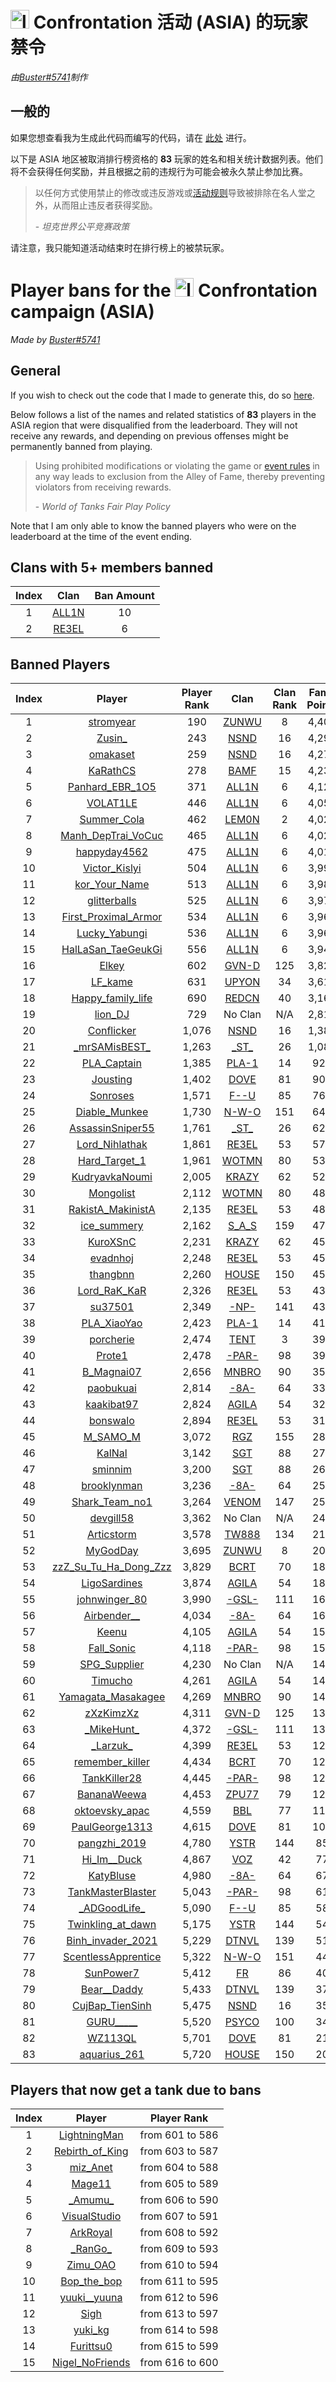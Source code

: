 # <img src="https://eu.wargaming.net/globalmap/images/app/features/events/images/confrontation/promo_logo.png" alt="logo" width="30"/> Confrontation 活动 (ASIA) 的玩家禁令
*由[Buster#5741](https://discord.com/users/764584777642672160)制作*

## 一般的

如果您想查看我为生成此代码而编写的代码，请在 [此处](https://github.com/Buster-2002/wot-bans/blob/master/wot-bans/globalmap.py) 进行。

以下是 ASIA 地区被取消排行榜资格的 **83** 玩家的姓名和相关统计数据列表。他们将不会获得任何奖励，并且根据之前的违规行为可能会被永久禁止参加比赛。

> 以任何方式使用禁止的修改或违反游戏或[活动规则](https://worldoftanks.asia/en/content/confrontation-regulations/)导致被排除在名人堂之外，从而阻止违反者获得奖励。
>
> \- *坦克世界公平竞赛政策*

请注意，我只能知道活动结束时在排行榜上的被禁玩家。

# Player bans for the <img src="https://eu.wargaming.net/globalmap/images/app/features/events/images/confrontation/promo_logo.png" alt="logo" width="30"/> Confrontation campaign (ASIA)
*Made by [Buster#5741](https://discord.com/users/764584777642672160)*

## General

If you wish to check out the code that I made to generate this, do so [here](https://github.com/Buster-2002/wot-bans/blob/master/wot-bans/globalmap.py).

Below follows a list of the names and related statistics of **83** players in the ASIA region that were disqualified from the leaderboard. They will not receive any rewards, and depending on previous offenses might be permanently banned from playing. 

> Using prohibited modifications or violating the game or [event rules](https://worldoftanks.asia/en/content/confrontation-regulations/) in any way leads to exclusion from the Alley of Fame, thereby preventing violators from receiving rewards.
> 
> \- *World of Tanks Fair Play Policy*

Note that I am only able to know the banned players who were on the leaderboard at the time of the event ending.


## Clans with 5+ members banned

| Index | Clan | Ban Amount |
|:--------------:|:--------------:|:--------------:|
| 1 | [ALL1N](https://wotlabs.net/sea/clan/ALL1N) | 10 |
| 2 | [RE3EL](https://wotlabs.net/sea/clan/RE3EL) | 6 |


## Banned Players

| Index | Player | Player Rank | Clan | Clan Rank | Fame Points | Battles Played |
|:--------------:|:--------------:|:--------------:|:--------------:|:--------------:|:--------------:|:--------------:|
| 1 | [stromyear](https://wotlabs.net/sea/player/stromyear) | 190 | [ZUNWU](https://wotlabs.net/sea/clan/ZUNWU) | 8 | 4,401 | 237 |
| 2 | [Zusin\_](https://wotlabs.net/sea/player/Zusin_) | 243 | [NSND](https://wotlabs.net/sea/clan/NSND) | 16 | 4,292 | 176 |
| 3 | [omakaset](https://wotlabs.net/sea/player/omakaset) | 259 | [NSND](https://wotlabs.net/sea/clan/NSND) | 16 | 4,270 | 192 |
| 4 | [KaRathCS](https://wotlabs.net/sea/player/KaRathCS) | 278 | [BAMF](https://wotlabs.net/sea/clan/BAMF) | 15 | 4,236 | 175 |
| 5 | [Panhard\_EBR\_1O5](https://wotlabs.net/sea/player/Panhard_EBR_1O5) | 371 | [ALL1N](https://wotlabs.net/sea/clan/ALL1N) | 6 | 4,126 | 167 |
| 6 | [VOLAT1LE](https://wotlabs.net/sea/player/VOLAT1LE) | 446 | [ALL1N](https://wotlabs.net/sea/clan/ALL1N) | 6 | 4,052 | 166 |
| 7 | [Summer\_Cola](https://wotlabs.net/sea/player/Summer_Cola) | 462 | [LEM0N](https://wotlabs.net/sea/clan/LEM0N) | 2 | 4,028 | 160 |
| 8 | [Manh\_DepTrai\_VoCuc](https://wotlabs.net/sea/player/Manh_DepTrai_VoCuc) | 465 | [ALL1N](https://wotlabs.net/sea/clan/ALL1N) | 6 | 4,026 | 166 |
| 9 | [happyday4562](https://wotlabs.net/sea/player/happyday4562) | 475 | [ALL1N](https://wotlabs.net/sea/clan/ALL1N) | 6 | 4,014 | 168 |
| 10 | [Victor\_Kislyi](https://wotlabs.net/sea/player/Victor_Kislyi) | 504 | [ALL1N](https://wotlabs.net/sea/clan/ALL1N) | 6 | 3,991 | 170 |
| 11 | [kor\_Your\_Name](https://wotlabs.net/sea/player/kor_Your_Name) | 513 | [ALL1N](https://wotlabs.net/sea/clan/ALL1N) | 6 | 3,982 | 167 |
| 12 | [glitterballs](https://wotlabs.net/sea/player/glitterballs) | 525 | [ALL1N](https://wotlabs.net/sea/clan/ALL1N) | 6 | 3,970 | 172 |
| 13 | [First\_Proximal\_Armor](https://wotlabs.net/sea/player/First_Proximal_Armor) | 534 | [ALL1N](https://wotlabs.net/sea/clan/ALL1N) | 6 | 3,966 | 172 |
| 14 | [Lucky\_Yabungi](https://wotlabs.net/sea/player/Lucky_Yabungi) | 536 | [ALL1N](https://wotlabs.net/sea/clan/ALL1N) | 6 | 3,963 | 172 |
| 15 | [HalLaSan\_TaeGeukGi](https://wotlabs.net/sea/player/HalLaSan_TaeGeukGi) | 556 | [ALL1N](https://wotlabs.net/sea/clan/ALL1N) | 6 | 3,947 | 164 |
| 16 | [Elkey](https://wotlabs.net/sea/player/Elkey) | 602 | [GVN-D](https://wotlabs.net/sea/clan/GVN-D) | 125 | 3,827 | 189 |
| 17 | [LF\_kame](https://wotlabs.net/sea/player/LF_kame) | 631 | [UPYON](https://wotlabs.net/sea/clan/UPYON) | 34 | 3,619 | 327 |
| 18 | [Happy\_family\_life](https://wotlabs.net/sea/player/Happy_family_life) | 690 | [REDCN](https://wotlabs.net/sea/clan/REDCN) | 40 | 3,168 | 135 |
| 19 | [lion\_DJ](https://wotlabs.net/sea/player/lion_DJ) | 729 | No Clan | N/A | 2,819 | 136 |
| 20 | [Conflicker](https://wotlabs.net/sea/player/Conflicker) | 1,076 | [NSND](https://wotlabs.net/sea/clan/NSND) | 16 | 1,384 | 57 |
| 21 | [\_mrSAMisBEST\_](https://wotlabs.net/sea/player/_mrSAMisBEST_) | 1,263 | [\_ST\_](https://wotlabs.net/sea/clan/_ST_) | 26 | 1,086 | 157 |
| 22 | [PLA\_Captain](https://wotlabs.net/sea/player/PLA_Captain) | 1,385 | [PLA-1](https://wotlabs.net/sea/clan/PLA-1) | 14 | 924 | 43 |
| 23 | [Jousting](https://wotlabs.net/sea/player/Jousting) | 1,402 | [DOVE](https://wotlabs.net/sea/clan/DOVE) | 81 | 907 | 97 |
| 24 | [Sonroses](https://wotlabs.net/sea/player/Sonroses) | 1,571 | [F--U](https://wotlabs.net/sea/clan/F--U) | 85 | 760 | 105 |
| 25 | [Diable\_Munkee](https://wotlabs.net/sea/player/Diable_Munkee) | 1,730 | [N-W-O](https://wotlabs.net/sea/clan/N-W-O) | 151 | 640 | 84 |
| 26 | [AssassinSniper55](https://wotlabs.net/sea/player/AssassinSniper55) | 1,761 | [\_ST\_](https://wotlabs.net/sea/clan/_ST_) | 26 | 624 | 84 |
| 27 | [Lord\_Nihlathak](https://wotlabs.net/sea/player/Lord_Nihlathak) | 1,861 | [RE3EL](https://wotlabs.net/sea/clan/RE3EL) | 53 | 579 | 105 |
| 28 | [Hard\_Target\_1](https://wotlabs.net/sea/player/Hard_Target_1) | 1,961 | [WOTMN](https://wotlabs.net/sea/clan/WOTMN) | 80 | 537 | 103 |
| 29 | [KudryavkaNoumi](https://wotlabs.net/sea/player/KudryavkaNoumi) | 2,005 | [KRAZY](https://wotlabs.net/sea/clan/KRAZY) | 62 | 521 | 85 |
| 30 | [Mongolist](https://wotlabs.net/sea/player/Mongolist) | 2,112 | [WOTMN](https://wotlabs.net/sea/clan/WOTMN) | 80 | 487 | 91 |
| 31 | [RakistA\_MakinistA](https://wotlabs.net/sea/player/RakistA_MakinistA) | 2,135 | [RE3EL](https://wotlabs.net/sea/clan/RE3EL) | 53 | 481 | 81 |
| 32 | [ice\_summery](https://wotlabs.net/sea/player/ice_summery) | 2,162 | [S\_A\_S](https://wotlabs.net/sea/clan/S_A_S) | 159 | 474 | 39 |
| 33 | [KuroXSnC](https://wotlabs.net/sea/player/KuroXSnC) | 2,231 | [KRAZY](https://wotlabs.net/sea/clan/KRAZY) | 62 | 457 | 75 |
| 34 | [evadnhoj](https://wotlabs.net/sea/player/evadnhoj) | 2,248 | [RE3EL](https://wotlabs.net/sea/clan/RE3EL) | 53 | 453 | 88 |
| 35 | [thangbnn](https://wotlabs.net/sea/player/thangbnn) | 2,260 | [HOUSE](https://wotlabs.net/sea/clan/HOUSE) | 150 | 451 | 42 |
| 36 | [Lord\_RaK\_KaR](https://wotlabs.net/sea/player/Lord_RaK_KaR) | 2,326 | [RE3EL](https://wotlabs.net/sea/clan/RE3EL) | 53 | 435 | 68 |
| 37 | [su37501](https://wotlabs.net/sea/player/su37501) | 2,349 | [-NP-](https://wotlabs.net/sea/clan/-NP-) | 141 | 431 | 26 |
| 38 | [PLA\_XiaoYao](https://wotlabs.net/sea/player/PLA_XiaoYao) | 2,423 | [PLA-1](https://wotlabs.net/sea/clan/PLA-1) | 14 | 411 | 16 |
| 39 | [porcherie](https://wotlabs.net/sea/player/porcherie) | 2,474 | [TENT](https://wotlabs.net/sea/clan/TENT) | 3 | 397 | 38 |
| 40 | [Prote1](https://wotlabs.net/sea/player/Prote1) | 2,478 | [-PAR-](https://wotlabs.net/sea/clan/-PAR-) | 98 | 395 | 86 |
| 41 | [B\_Magnai07](https://wotlabs.net/sea/player/B_Magnai07) | 2,656 | [MNBRO](https://wotlabs.net/sea/clan/MNBRO) | 90 | 357 | 53 |
| 42 | [paobukuai](https://wotlabs.net/sea/player/paobukuai) | 2,814 | [-8A-](https://wotlabs.net/sea/clan/-8A-) | 64 | 331 | 67 |
| 43 | [kaakibat97](https://wotlabs.net/sea/player/kaakibat97) | 2,824 | [AGILA](https://wotlabs.net/sea/clan/AGILA) | 54 | 329 | 59 |
| 44 | [bonswalo](https://wotlabs.net/sea/player/bonswalo) | 2,894 | [RE3EL](https://wotlabs.net/sea/clan/RE3EL) | 53 | 318 | 66 |
| 45 | [M\_SAMO\_M](https://wotlabs.net/sea/player/M_SAMO_M) | 3,072 | [RGZ](https://wotlabs.net/sea/clan/RGZ) | 155 | 286 | 31 |
| 46 | [KalNal](https://wotlabs.net/sea/player/KalNal) | 3,142 | [SGT](https://wotlabs.net/sea/clan/SGT) | 88 | 274 | 48 |
| 47 | [sminnim](https://wotlabs.net/sea/player/sminnim) | 3,200 | [SGT](https://wotlabs.net/sea/clan/SGT) | 88 | 264 | 47 |
| 48 | [brooklynman](https://wotlabs.net/sea/player/brooklynman) | 3,236 | [-8A-](https://wotlabs.net/sea/clan/-8A-) | 64 | 258 | 33 |
| 49 | [Shark\_Team\_no1](https://wotlabs.net/sea/player/Shark_Team_no1) | 3,264 | [VENOM](https://wotlabs.net/sea/clan/VENOM) | 147 | 253 | 43 |
| 50 | [devgill58](https://wotlabs.net/sea/player/devgill58) | 3,362 | No Clan | N/A | 241 | 25 |
| 51 | [Articstorm](https://wotlabs.net/sea/player/Articstorm) | 3,578 | [TW888](https://wotlabs.net/sea/clan/TW888) | 134 | 214 | 33 |
| 52 | [MyGodDay](https://wotlabs.net/sea/player/MyGodDay) | 3,695 | [ZUNWU](https://wotlabs.net/sea/clan/ZUNWU) | 8 | 201 | 15 |
| 53 | [zzZ\_Su\_Tu\_Ha\_Dong\_Zzz](https://wotlabs.net/sea/player/zzZ_Su_Tu_Ha_Dong_Zzz) | 3,829 | [BCRT](https://wotlabs.net/sea/clan/BCRT) | 70 | 188 | 30 |
| 54 | [LigoSardines](https://wotlabs.net/sea/player/LigoSardines) | 3,874 | [AGILA](https://wotlabs.net/sea/clan/AGILA) | 54 | 183 | 36 |
| 55 | [johnwinger\_80](https://wotlabs.net/sea/player/johnwinger_80) | 3,990 | [-GSL-](https://wotlabs.net/sea/clan/-GSL-) | 111 | 169 | 34 |
| 56 | [Airbender\_\_](https://wotlabs.net/sea/player/Airbender__) | 4,034 | [-8A-](https://wotlabs.net/sea/clan/-8A-) | 64 | 165 | 29 |
| 57 | [Keenu](https://wotlabs.net/sea/player/Keenu) | 4,105 | [AGILA](https://wotlabs.net/sea/clan/AGILA) | 54 | 157 | 26 |
| 58 | [Fall\_Sonic](https://wotlabs.net/sea/player/Fall_Sonic) | 4,118 | [-PAR-](https://wotlabs.net/sea/clan/-PAR-) | 98 | 156 | 36 |
| 59 | [SPG\_Supplier](https://wotlabs.net/sea/player/SPG_Supplier) | 4,230 | No Clan | N/A | 146 | 5 |
| 60 | [Timucho](https://wotlabs.net/sea/player/Timucho) | 4,261 | [AGILA](https://wotlabs.net/sea/clan/AGILA) | 54 | 142 | 27 |
| 61 | [Yamagata\_Masakagee](https://wotlabs.net/sea/player/Yamagata_Masakagee) | 4,269 | [MNBRO](https://wotlabs.net/sea/clan/MNBRO) | 90 | 142 | 24 |
| 62 | [zXzKimzXz](https://wotlabs.net/sea/player/zXzKimzXz) | 4,311 | [GVN-D](https://wotlabs.net/sea/clan/GVN-D) | 125 | 138 | 18 |
| 63 | [\_MikeHunt\_](https://wotlabs.net/sea/player/_MikeHunt_) | 4,372 | [-GSL-](https://wotlabs.net/sea/clan/-GSL-) | 111 | 132 | 22 |
| 64 | [\_Larzuk\_](https://wotlabs.net/sea/player/_Larzuk_) | 4,399 | [RE3EL](https://wotlabs.net/sea/clan/RE3EL) | 53 | 128 | 26 |
| 65 | [remember\_killer](https://wotlabs.net/sea/player/remember_killer) | 4,434 | [BCRT](https://wotlabs.net/sea/clan/BCRT) | 70 | 125 | 20 |
| 66 | [TankKiller28](https://wotlabs.net/sea/player/TankKiller28) | 4,445 | [-PAR-](https://wotlabs.net/sea/clan/-PAR-) | 98 | 124 | 30 |
| 67 | [BananaWeewa](https://wotlabs.net/sea/player/BananaWeewa) | 4,453 | [ZPU77](https://wotlabs.net/sea/clan/ZPU77) | 79 | 122 | 24 |
| 68 | [oktoevsky\_apac](https://wotlabs.net/sea/player/oktoevsky_apac) | 4,559 | [BBL](https://wotlabs.net/sea/clan/BBL) | 77 | 111 | 35 |
| 69 | [PaulGeorge1313](https://wotlabs.net/sea/player/PaulGeorge1313) | 4,615 | [DOVE](https://wotlabs.net/sea/clan/DOVE) | 81 | 105 | 19 |
| 70 | [pangzhi\_2019](https://wotlabs.net/sea/player/pangzhi_2019) | 4,780 | [YSTR](https://wotlabs.net/sea/clan/YSTR) | 144 | 85 | 22 |
| 71 | [Hi\_Im\_\_Duck](https://wotlabs.net/sea/player/Hi_Im__Duck) | 4,867 | [VOZ](https://wotlabs.net/sea/clan/VOZ) | 42 | 77 | 8 |
| 72 | [KatyBluse](https://wotlabs.net/sea/player/KatyBluse) | 4,980 | [-8A-](https://wotlabs.net/sea/clan/-8A-) | 64 | 67 | 10 |
| 73 | [TankMasterBlaster](https://wotlabs.net/sea/player/TankMasterBlaster) | 5,043 | [-PAR-](https://wotlabs.net/sea/clan/-PAR-) | 98 | 61 | 10 |
| 74 | [\_ADGoodLife\_](https://wotlabs.net/sea/player/_ADGoodLife_) | 5,090 | [F--U](https://wotlabs.net/sea/clan/F--U) | 85 | 58 | 9 |
| 75 | [Twinkling\_at\_dawn](https://wotlabs.net/sea/player/Twinkling_at_dawn) | 5,175 | [YSTR](https://wotlabs.net/sea/clan/YSTR) | 144 | 54 | 10 |
| 76 | [Binh\_invader\_2021](https://wotlabs.net/sea/player/Binh_invader_2021) | 5,229 | [DTNVL](https://wotlabs.net/sea/clan/DTNVL) | 139 | 51 | 9 |
| 77 | [ScentlessApprentice](https://wotlabs.net/sea/player/ScentlessApprentice) | 5,322 | [N-W-O](https://wotlabs.net/sea/clan/N-W-O) | 151 | 44 | 13 |
| 78 | [SunPower7](https://wotlabs.net/sea/player/SunPower7) | 5,412 | [FR](https://wotlabs.net/sea/clan/FR) | 86 | 40 | 8 |
| 79 | [Bear\_\_Daddy](https://wotlabs.net/sea/player/Bear__Daddy) | 5,433 | [DTNVL](https://wotlabs.net/sea/clan/DTNVL) | 139 | 37 | 6 |
| 80 | [CujBap\_TienSinh](https://wotlabs.net/sea/player/CujBap_TienSinh) | 5,475 | [NSND](https://wotlabs.net/sea/clan/NSND) | 16 | 35 | 6 |
| 81 | [GURU\_\_\_\_\_](https://wotlabs.net/sea/player/GURU_____) | 5,520 | [PSYCO](https://wotlabs.net/sea/clan/PSYCO) | 100 | 34 | 6 |
| 82 | [WZ113QL](https://wotlabs.net/sea/player/WZ113QL) | 5,701 | [DOVE](https://wotlabs.net/sea/clan/DOVE) | 81 | 21 | 5 |
| 83 | [aquarius\_261](https://wotlabs.net/sea/player/aquarius_261) | 5,720 | [HOUSE](https://wotlabs.net/sea/clan/HOUSE) | 150 | 20 | 9 |


## Players that now get a tank due to bans

| Index | Player | Player Rank |
|:--------------:|:--------------:|:--------------:|
| 1 | [LightningMan](https://wotlabs.net/sea/player/LightningMan) | from 601 to 586 | 
| 2 | [Rebirth\_of\_King](https://wotlabs.net/sea/player/Rebirth_of_King) | from 603 to 587 | 
| 3 | [miz\_Anet](https://wotlabs.net/sea/player/miz_Anet) | from 604 to 588 | 
| 4 | [Mage11](https://wotlabs.net/sea/player/Mage11) | from 605 to 589 | 
| 5 | [\_Amumu\_](https://wotlabs.net/sea/player/_Amumu_) | from 606 to 590 | 
| 6 | [VisualStudio](https://wotlabs.net/sea/player/VisualStudio) | from 607 to 591 | 
| 7 | [ArkRoyaI](https://wotlabs.net/sea/player/ArkRoyaI) | from 608 to 592 | 
| 8 | [\_RanGo\_](https://wotlabs.net/sea/player/_RanGo_) | from 609 to 593 | 
| 9 | [Zimu\_OAO](https://wotlabs.net/sea/player/Zimu_OAO) | from 610 to 594 | 
| 10 | [Bop\_the\_bop](https://wotlabs.net/sea/player/Bop_the_bop) | from 611 to 595 | 
| 11 | [yuuki\_\_yuuna](https://wotlabs.net/sea/player/yuuki__yuuna) | from 612 to 596 | 
| 12 | [Sigh](https://wotlabs.net/sea/player/Sigh) | from 613 to 597 | 
| 13 | [yuki\_kg](https://wotlabs.net/sea/player/yuki_kg) | from 614 to 598 | 
| 14 | [Furittsu0](https://wotlabs.net/sea/player/Furittsu0) | from 615 to 599 | 
| 15 | [Nigel\_NoFriends](https://wotlabs.net/sea/player/Nigel_NoFriends) | from 616 to 600 | 